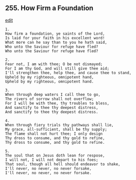 
## 255.  How Firm a Foundation
[edit](https://docs.google.com/document/d/1y0d3h7ltENz%2DKmWdBTCry5ovmUDb4nRy/edit?mode=html)




    1.
    How firm a foundation, ye saints of the Lord, 
    Is laid for your faith in his excellent word! 
    What more can he say than to you he hath said, 
    Who unto the Saviour for refuge have fled? 
    Who unto the Saviour for refuge have fled? 

    2.
    Fear not, I am with thee; O be not dismayed; 
    For I am thy God, and will still give thee aid; 
    I'll strengthen thee, help thee, and cause thee to stand, 
    Upheld by my righteous, omnipotent hand, 
    Upheld by my righteous, omnipotent hand. 

    3.
    When through deep waters I call thee to go, 
    The rivers of sorrow shall not overflow; 
    For I will be with thee, thy troubles to bless, 
    And sanctify to thee thy deepest distress, 
    And sanctify to thee thy deepest distress. 

    4.
    When through fiery trials thy pathways shall lie, 
    My grace, all-sufficient, shall be thy supply; 
    The flame shall not hurt thee; I only design 
    Thy dross to consume, and thy gold to refine, 
    Thy dross to consume, and thy gold to refine. 

    5.
    The soul that on Jesus doth lean for respose, 
    I will not, I will not depart to his foes; 
    That soul, though all hell should endeavor to shake, 
    I'll never, no never, no never forsake, 
    I'll never, no never, no never forsake.
